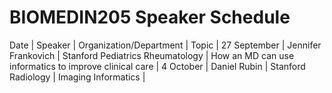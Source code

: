 # BIOMEDIN205 Speaker Schedule

Date | Speaker | Organization/Department | Topic |
27 September | Jennifer Frankovich | Stanford Pediatrics Rheumatology | How an MD can use informatics to improve clinical care | 
4 October | Daniel Rubin | Stanford Radiology | Imaging Informatics |
